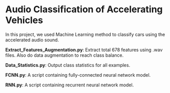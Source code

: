# **Audio Classification of Accelerating Vehicles**

In this project, we used Machine Learning method to classify cars using the accelerated audio sound.

**Extract_Features_Augmentation.py**:
Extract total 678 features using .wav files. Also do data augmentation to reach class balance.

**Data_Statistics.py**:
Output class statistics for all examples.

**FCNN.py**:
A script containing fully-connected neural network model.

**RNN.py**:
A script containing recurrent neural network model.
